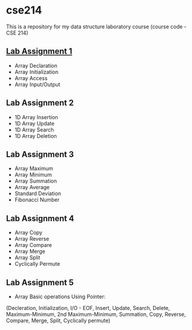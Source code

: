# cse214
This is a repository for my data structure laboratory course (course code - CSE 214)
## [Lab Assignment 1](../lab1/1.c)
* Array Declaration
* Array Initialization
* Array Access
* Array Input/Output

## Lab Assignment 2
* 1D Array Insertion
* 1D Array Update
* 1D Array Search
* 1D Array Deletion

## Lab Assignment 3
* Array Maximum
* Array Minimum
* Array Summation
* Array Average
* Standard Deviation
* Fibonacci Number

## Lab Assignment 4
* Array Copy
* Array Reverse
* Array Compare
* Array Merge
* Array Split
* Cyclically Permute

## Lab Assignment 5
* Array Basic operations Using Pointer:

(Decleration, Initialization, I/O - EOF, Insert, Update, Search, Delete, Maximum-Minimum,
2nd Maximum-Minimum, Summation, Copy, Reverse, Compare, Merge, Split, Cyclically permute)

